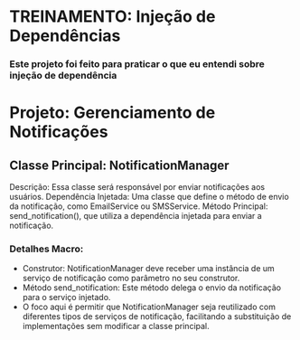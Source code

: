 # TREINAMENTO: Injeção de Dependências

### Este projeto foi feito para praticar o que eu entendi sobre injeção de dependência

# Projeto: Gerenciamento de Notificações
## Classe Principal: NotificationManager

Descrição: Essa classe será responsável por enviar notificações aos usuários.
Dependência Injetada: Uma classe que define o método de envio da notificação, como EmailService ou SMSService.
Método Principal: send_notification(), que utiliza a dependência injetada para enviar a notificação.


### Detalhes Macro:
- Construtor: NotificationManager deve receber uma instância de um serviço de notificação como parâmetro no seu construtor.
- Método send_notification: Este método delega o envio da notificação para o serviço injetado.
- O foco aqui é permitir que NotificationManager seja reutilizado com diferentes tipos de serviços de notificação, facilitando a substituição de implementações sem modificar a classe principal.
